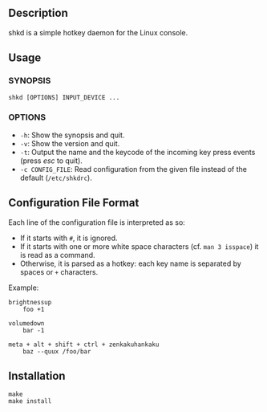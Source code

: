 ## Description

shkd is a simple hotkey daemon for the Linux console.

## Usage

### SYNOPSIS
    shkd [OPTIONS] INPUT_DEVICE ...

### OPTIONS
* `-h`: Show the synopsis and quit.
* `-v`: Show the version and quit.
* `-t`: Output the name and the keycode of the incoming key press events (press *esc* to quit).
* `-c CONFIG_FILE`: Read configuration from the given file instead of the default (`/etc/shkdrc`).

## Configuration File Format

Each line of the configuration file is interpreted as so:

- If it starts with `#`, it is ignored.
- If it starts with one or more white space characters (cf. `man 3 isspace`) it is read as a command.
- Otherwise, it is parsed as a hotkey: each key name is separated by spaces or `+` characters.

Example:

    brightnessup
        foo +1

    volumedown
        bar -1

    meta + alt + shift + ctrl + zenkakuhankaku
        baz --quux /foo/bar

## Installation

    make
    make install
